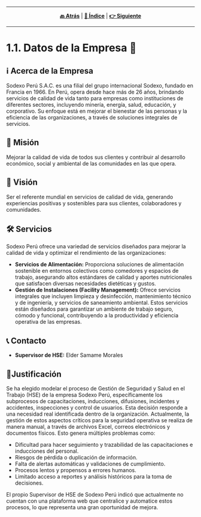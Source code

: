 <hr>
<div align="center">
 
[**🔙 Atrás**](../1.md) | [**📜 Índice**](../../README.md) | [**👉 Siguiente**](../1.2/1.2.md)

</div>
<hr>

# 1.1. Datos de la Empresa 🏢

## ℹ️ Acerca de la Empresa
Sodexo Perú S.A.C. es una filial del grupo internacional Sodexo, fundado en Francia en 1966. En Perú, opera desde hace más de 26 años, brindando servicios de calidad de vida tanto para empresas como instituciones de diferentes sectores, incluyendo minería, energía, salud, educación, y corporativo. Su enfoque está en mejorar el bienestar de las personas y la eficiencia de las organizaciones, a través de soluciones integrales de servicios.

## 🎯 Misión 
Mejorar la calidad de vida de todos sus clientes y contribuir al desarrollo económico, social y ambiental de las comunidades en las que opera.

## 🔭 Visión
Ser el referente mundial en servicios de calidad de vida, generando experiencias positivas y sostenibles para sus clientes, colaboradores y comunidades.

## 🛠️ Servicios
Sodexo Perú ofrece una variedad de servicios diseñados para mejorar la calidad de vida y optimizar el rendimiento de las organizaciones:
- **Servicios de Alimentación:** Proporciona soluciones de alimentación sostenible en entornos colectivos como comedores y espacios de trabajo, asegurando altos estándares de calidad y aportes nutricionales que satisfacen diversas necesidades dietéticas y gustos.
- **Gestión de Instalaciones (Facility Management):** Ofrece servicios integrales que incluyen limpieza y desinfección, mantenimiento técnico y de ingeniería, y servicios de saneamiento ambiental. Estos servicios están diseñados para garantizar un ambiente de trabajo seguro, cómodo y funcional, contribuyendo a la productividad y eficiencia operativa de las empresas. 

## 📞 Contacto
 - **Supervisor de HSE:** Elder Samame Morales

## 🧾Justificación
Se ha elegido modelar el proceso de Gestión de Seguridad y Salud en el Trabajo (HSE) de la empresa Sodexo Perú, específicamente los subprocesos de capacitaciones, inducciones, difusiones, incidentes y accidentes, inspecciones y control de usuarios. Esta decisión responde a una necesidad real identificada dentro de la organización.
Actualmente, la gestión de estos aspectos críticos para la seguridad operativa se realiza de manera manual, a través de archivos Excel, correos electrónicos y documentos físicos. Esto genera múltiples problemas como:
- Dificultad para hacer seguimiento y trazabilidad de las capacitaciones e inducciones del personal.
- Riesgos de pérdida o duplicación de información.
- Falta de alertas automáticas y validaciones de cumplimiento.
- Procesos lentos y propensos a errores humanos.
- Limitado acceso a reportes y análisis históricos para la toma de decisiones.

El propio Supervisor de HSE de Sodexo Perú indicó que actualmente no cuentan con una plataforma web que centralice y automatice estos procesos, lo que representa una gran oportunidad de mejora.
